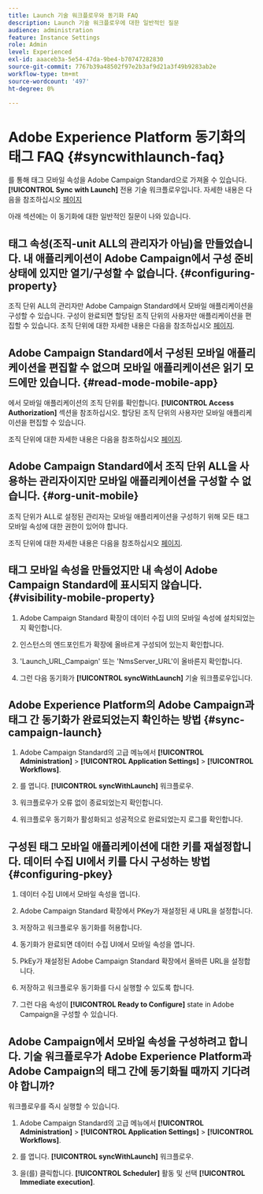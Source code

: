 ```yaml
---
title: Launch 기술 워크플로우와 동기화 FAQ
description: Launch 기술 워크플로우에 대한 일반적인 질문
audience: administration
feature: Instance Settings
role: Admin
level: Experienced
exl-id: aaaceb3a-5e54-47da-9be4-b70747282830
source-git-commit: 7767b39a48502f97e2b3af9d21a3f49b9283ab2e
workflow-type: tm+mt
source-wordcount: '497'
ht-degree: 0%

---
```


# Adobe Experience Platform 동기화의 태그 FAQ {#syncwithlaunch-faq}

를 통해 태그 모바일 속성을 Adobe Campaign Standard으로 가져올 수 있습니다. **[!UICONTROL Sync with Launch]** 전용 기술 워크플로우입니다. 자세한 내용은 다음을 참조하십시오 [페이지](../../administration/using/technical-workflows.md)

아래 섹션에는 이 동기화에 대한 일반적인 질문이 나와 있습니다.

## 태그 속성(조직-unit ALL의 관리자가 아님)을 만들었습니다. 내 애플리케이션이 Adobe Campaign에서 구성 준비 상태에 있지만 열기/구성할 수 없습니다. {#configuring-property}

조직 단위 ALL의 관리자만 Adobe Campaign Standard에서 모바일 애플리케이션을 구성할 수 있습니다. 구성이 완료되면 할당된 조직 단위의 사용자만 애플리케이션을 편집할 수 있습니다. 조직 단위에 대한 자세한 내용은 다음을 참조하십시오 [페이지](../../administration/using/organizational-units.md).

## Adobe Campaign Standard에서 구성된 모바일 애플리케이션을 편집할 수 없으며 모바일 애플리케이션은 읽기 모드에만 있습니다. {#read-mode-mobile-app}

에서 모바일 애플리케이션의 조직 단위를 확인합니다. **[!UICONTROL Access Authorization]** 섹션을 참조하십시오. 할당된 조직 단위의 사용자만 모바일 애플리케이션을 편집할 수 있습니다.

조직 단위에 대한 자세한 내용은 다음을 참조하십시오 [페이지](../../administration/using/organizational-units.md).

## Adobe Campaign Standard에서 조직 단위 ALL을 사용하는 관리자이지만 모바일 애플리케이션을 구성할 수 없습니다. {#org-unit-mobile}

조직 단위가 ALL로 설정된 관리자는 모바일 애플리케이션을 구성하기 위해 모든 태그 모바일 속성에 대한 권한이 있어야 합니다.

조직 단위에 대한 자세한 내용은 다음을 참조하십시오 [페이지](../../administration/using/organizational-units.md).

## 태그 모바일 속성을 만들었지만 내 속성이 Adobe Campaign Standard에 표시되지 않습니다. {#visibility-mobile-property}

1. Adobe Campaign Standard 확장이 데이터 수집 UI의 모바일 속성에 설치되었는지 확인합니다.

1. 인스턴스의 엔드포인트가 확장에 올바르게 구성되어 있는지 확인합니다.

1. &#39;Launch_URL_Campaign&#39; 또는 &#39;NmsServer_URL&#39;이 올바른지 확인합니다.

1. 그런 다음 동기화가 **[!UICONTROL syncWithLaunch]** 기술 워크플로우입니다.

## Adobe Experience Platform의 Adobe Campaign과 태그 간 동기화가 완료되었는지 확인하는 방법 {#sync-campaign-launch}

1. Adobe Campaign Standard의 고급 메뉴에서 **[!UICONTROL Administration]** > **[!UICONTROL Application Settings]** > **[!UICONTROL Workflows]**.

1. 를 엽니다. **[!UICONTROL syncWithLaunch]** 워크플로우.

1. 워크플로우가 오류 없이 종료되었는지 확인합니다.

1. 워크플로우 동기화가 활성화되고 성공적으로 완료되었는지 로그를 확인합니다.

## 구성된 태그 모바일 애플리케이션에 대한 키를 재설정합니다. 데이터 수집 UI에서 키를 다시 구성하는 방법 {#configuring-pkey}

1. 데이터 수집 UI에서 모바일 속성을 엽니다.

1. Adobe Campaign Standard 확장에서 PKey가 재설정된 새 URL을 설정합니다.

1. 저장하고 워크플로우 동기화를 허용합니다.

1. 동기화가 완료되면 데이터 수집 UI에서 모바일 속성을 엽니다.

1. PkEy가 재설정된 Adobe Campaign Standard 확장에서 올바른 URL을 설정합니다.

1. 저장하고 워크플로우 동기화를 다시 실행할 수 있도록 합니다.

1. 그런 다음 속성이 **[!UICONTROL Ready to Configure]** state in Adobe Campaign을 구성할 수 있습니다.

## Adobe Campaign에서 모바일 속성을 구성하려고 합니다. 기술 워크플로우가 Adobe Experience Platform과 Adobe Campaign의 태그 간에 동기화될 때까지 기다려야 합니까?

워크플로우를 즉시 실행할 수 있습니다.

1. Adobe Campaign Standard의 고급 메뉴에서 **[!UICONTROL Administration]** > **[!UICONTROL Application Settings]** > **[!UICONTROL Workflows]**.

1. 를 엽니다. **[!UICONTROL syncWithLaunch]** 워크플로우.

1. 을(를) 클릭합니다. **[!UICONTROL Scheduler]** 활동 및 선택 **[!UICONTROL Immediate execution]**.

